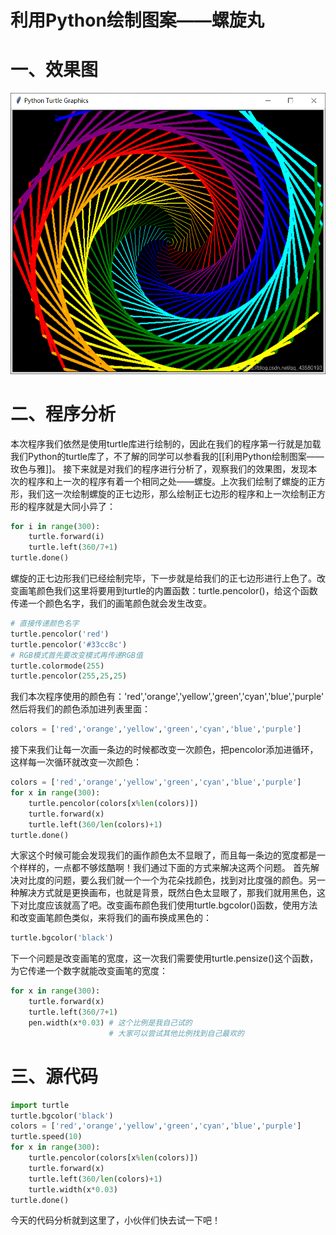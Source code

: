 # 利用Python绘制图案——螺旋丸

# 一、效果图

![image.png](https://raw.githubusercontent.com/wlynxg/pic/main/2025/06/01/20250601-184716.png)

# 二、程序分析
本次程序我们依然是使用turtle库进行绘制的，因此在我们的程序第一行就是加载我们Python的turtle库了，不了解的同学可以参看我的[[利用Python绘制图案——玫色与雅]]。
接下来就是对我们的程序进行分析了，观察我们的效果图，发现本次的程序和上一次的程序有着一个相同之处——螺旋。上次我们绘制了螺旋的正方形，我们这一次绘制螺旋的正七边形，那么绘制正七边形的程序和上一次绘制正方形的程序就是大同小异了：
```python
for i in range(300):
    turtle.forward(i)
    turtle.left(360/7+1)
turtle.done()
```
螺旋的正七边形我们已经绘制完毕，下一步就是给我们的正七边形进行上色了。改变画笔颜色我们这里将要用到turtle的内置函数：turtle.pencolor()，给这个函数传递一个颜色名字，我们的画笔颜色就会发生改变。
```python
# 直接传递颜色名字
turtle.pencolor('red')
turtle.pencolor('#33cc8c')
# RGB模式首先要改变模式再传递RGB值
turtle.colormode(255)
turtle.pencolor(255,25,25)
```
我们本次程序使用的颜色有：'red','orange','yellow','green','cyan','blue','purple'
然后将我们的颜色添加进列表里面：
```python
colors = ['red','orange','yellow','green','cyan','blue','purple']
```
接下来我们让每一次画一条边的时候都改变一次颜色，把pencolor添加进循环，这样每一次循环就改变一次颜色：
```python
colors = ['red','orange','yellow','green','cyan','blue','purple']
for x in range(300):
    turtle.pencolor(colors[x%len(colors)])
    turtle.forward(x)
    turtle.left(360/len(colors)+1)
turtle.done()
```
大家这个时候可能会发现我们的画作颜色太不显眼了，而且每一条边的宽度都是一个样样的，一点都不够炫酷啊！我们通过下面的方式来解决这两个问题。
首先解决对比度的问题，要么我们就一个一个为花朵找颜色，找到对比度强的颜色。另一种解决方式就是更换画布，也就是背景，既然白色太显眼了，那我们就用黑色，这下对比度应该就高了吧。改变画布颜色我们使用turtle.bgcolor()函数，使用方法和改变画笔颜色类似，来将我们的画布换成黑色的：
```python
turtle.bgcolor('black')
```
下一个问题是改变画笔的宽度，这一次我们需要使用turtle.pensize()这个函数，为它传递一个数字就能改变画笔的宽度：
```python
for x in range(300):
	turtle.forward(x)
	turtle.left(360/7+1)
    pen.width(x*0.03) # 这个比例是我自己试的
    				  # 大家可以尝试其他比例找到自己最欢的
```
# 三、源代码
```python
import turtle
turtle.bgcolor('black')
colors = ['red','orange','yellow','green','cyan','blue','purple']
turtle.speed(10)
for x in range(300):
    turtle.pencolor(colors[x%len(colors)])
    turtle.forward(x)
    turtle.left(360/len(colors)+1)
    turtle.width(x*0.03)
turtle.done()
```
今天的代码分析就到这里了，小伙伴们快去试一下吧！
